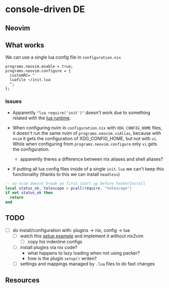 # console-driven DE

## Neovim

## What works

We can use a single lua config file in `configuration.nix`

```
programs.neovim.enable = true;
programs.neovim.configure = {
  customRC= "
  luafile ~/init.lua
  ";
};
```

### Issues

- Apparently `"lua require('init')"` doesn't work due to something related with the [lua 
    runtime][1].

- When configuring nvim in `configuration.nix` with `XDG_CONFIG_HOME` files, it doesn't 
    run the same nvim of `programs.neovim.viAlias`, because with `nvim` it gets the 
    configuration of XDG_CONFIG_HOME, but not with `vi`. While when configuring 
    from `programs.neovim.configure` only `vi` gets the configuration. 
    - apparently theres a difference between nix aliases and shell aliases?

- If putting all lua config files inside of a single `init.lua` we can't keep this
    functionality (thanks to this we can install `headless`)

```lua
-- so nvim doesnt break on first start up before PackerInstall
local status_ok, telescope = pcall(require, "telescope")
if not status_ok then
  return
end
```

## TODO

- [ ] do install/configuration with: plugins -> nix, config -> lua
  - [ ] watch this [setup example][4] and implement it without nix2vim
      - [ ] copy his indenline configs
  - [ ] install plugins via nix code?
      - what happens to lazy loading when not using packer?
      - how is the plugin `setup()` writen?
  - [ ] settings and mappings managed by `.lua` files to do fast changes

## Resources

[1]: https://nixos.wiki/wiki/Neovim
[2]: https://rycee.gitlab.io/home-manager/options.html#opt-programs.neovim.enable
[3]: https://www.reddit.com/r/NixOS/comments/ucgxv8/neovim_unstable/i6awssm/
[4]: https://www.youtube.com/watch?v=iwsoF9ISfaw
[5]: https://github.com/DieracDelta/vimconf_talk/tree/0_initial_flake
[6]: https://github.com/malob/nixpkgs/blob/master/home/neovim.nix#L38
